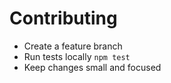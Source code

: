 # Contributing

- Create a feature branch
- Run tests locally `npm test`
- Keep changes small and focused
